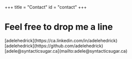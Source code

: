 +++
title = "Contact"
id = "contact"
+++

# Feel free to drop me a line

<div class="icon-sm"><i class="fa fa-linkedin"></i></div>[adelehedrick](https://ca.linkedin.com/in/adelehedrick)

<div class="icon-sm"><i class="fa fa-github-alt"></i></div>[adelehedrick](https://github.com/adelehedrick)


<div class="icon-sm"><i class="fa fa-envelope"></i></div>[adele@syntacticsugar.ca](mailto:adele@syntacticsugar.ca)

